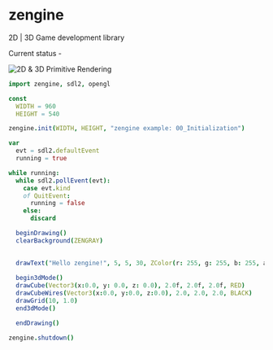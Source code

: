 # zengine
2D | 3D Game development library

Current status - 

![2D & 3D Primitive Rendering](http://i.imgur.com/m5gWahM.png)


```nim
import zengine, sdl2, opengl

const 
  WIDTH = 960
  HEIGHT = 540

zengine.init(WIDTH, HEIGHT, "zengine example: 00_Initialization")

var 
  evt = sdl2.defaultEvent
  running = true

while running:
  while sdl2.pollEvent(evt):
    case evt.kind
    of QuitEvent:
      running = false
    else:
      discard

  beginDrawing()
  clearBackground(ZENGRAY)

  
  drawText("Hello zengine!", 5, 5, 30, ZColor(r: 255, g: 255, b: 255, a: 255))
  
  begin3dMode()
  drawCube(Vector3(x:0.0, y: 0.0, z: 0.0), 2.0f, 2.0f, 2.0f, RED)
  drawCubeWires(Vector3(x:0.0, y:0.0, z:0.0), 2.0, 2.0, 2.0, BLACK)
  drawGrid(10, 1.0)
  end3dMode()

  endDrawing()

zengine.shutdown()
```
